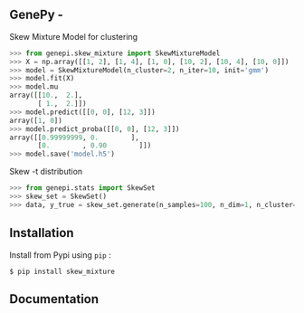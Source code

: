 ## GenePy - 

Skew Mixture Model for clustering

```python
>>> from genepi.skew_mixture import SkewMixtureModel
>>> X = np.array([[1, 2], [1, 4], [1, 0], [10, 2], [10, 4], [10, 0]])
>>> model = SkewMixtureModel(n_cluster=2, n_iter=10, init='gmm')
>>> model.fit(X)
>>> model.mu
array([[10.,  2.],
       [ 1.,  2.]])
>>> model.predict([[0, 0], [12, 3]])
array([1, 0])
>>> model.predict_proba([[0, 0], [12, 3]])
array([[0.99999999, 0.        ],
       [0.        , 0.90        ]])
>>> model.save('model.h5')
```

Skew -t distribution

```python
>>> from genepi.stats import SkewSet
>>> skew_set = SkewSet()
>>> data, y_true = skew_set.generate(n_samples=100, n_dim=1, n_cluster=4, random_state=42)
```


## Installation

Install from Pypi using `pip` :

    $ pip install skew_mixture

## Documentation

